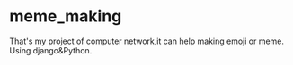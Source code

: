 # meme_making

That's my project of computer network,it can help making emoji or meme.
Using django&Python.
